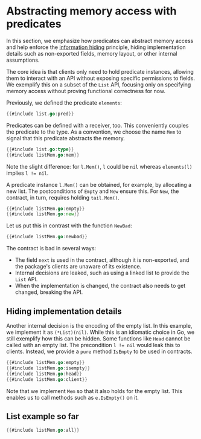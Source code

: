 # Abstracting memory access with predicates

In this section, we emphasize how predicates can abstract memory access and help enforce the [information hiding](https://en.wikipedia.org/wiki/Information_hiding) principle,
hiding implementation details such as non-exported fields, memory layout, or other internal assumptions.

The core idea is that clients only need to hold predicate instances, allowing them to interact with an API without exposing specific permissions to fields.
We exemplify this on a subset of the `List` API, focusing only on specifying memory access without proving functional correctness for now.

Previously, we defined the predicate `elements`:
``` go
{{#include list.go:pred}}
```

Predicates can be defined with a receiver, too.
This conveniently couples the predicate to the type.
As a convention, we choose the name `Mem` to signal that this predicate abstracts the memory.
``` go
{{#include list.go:type}}
{{#include listMem.go:mem}}
```
Note the slight difference: for `l.Mem()`, `l` could be `nil` whereas `elements(l)` implies `l != nil`.
<!-- We will shortly explain this decision. -->


A predicate instance `l.Mem()` can be obtained, for example, by allocating a new list.
The postconditions of `Empty` and `New` ensure this.
For `New`, the contract, in turn, requires holding `tail.Mem()`.
``` go verifies
{{#include listMem.go:empty}}
{{#include listMem.go:new}}
```

Let us put this in contrast with the function `NewBad`:
``` go
{{#include listMem.go:newbad}}
```
The contract is bad in several ways:
- The field `next` is used in the contract, although it is non-exported, and the package's clients are unaware of its existence.
- Internal decisions are leaked, such as using a linked list to provide the `List` API.
- When the implementation is changed, the contract also needs to get changed, breaking the API.

## Hiding implementation details
Another internal decision is the encoding of the empty list.
In this example, we implement it as `(*List)(nil)`.
While this is an idiomatic choice in Go, we still exemplify how this can be hidden.
Some functions like `Head` cannot be called with an empty list.
The precondition `l != nil` would leak this to clients.
Instead, we provide a `pure` method `IsEmpty` to be used in contracts.
``` go verifies
{{#include listMem.go:empty}}
{{#include listMem.go:isempty}}
{{#include listMem.go:head}}
{{#include listMem.go:client}}
```

Note that we implement `Mem` so that it also holds for the empty list.
This enables us to call methods such as `e.IsEmpty()` on it.


## List example so far
``` go
{{#include listMem.go:all}}
```
